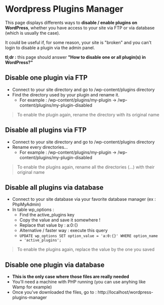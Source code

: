 # Wordpress Plugins Manager

This page displays differents ways to **disable / enable plugins on WordPress**, whether you have access to your site via FTP or via database (which is usually the case). 

It could be useful if, for some reason, your site is "broken" and you can't login to disable a plugin via the admin panel.

**tl;dr :** this page should answer **"How to disable one or all plugin(s) in WordPress?"**

## Disable one plugin via FTP

- Connect to your site directory and go to /wp-content/plugins directory
- Find the directory used by your plugin and rename it. 
  - For example : /wp-content/plugins/my-plugin -> /wp-content/plugins/my-plugin-disabled

> To enable the plugin again, rename the directory with its original name

## Disable all plugins via FTP

- Connect to your site directory and go to /wp-content/plugins directory
- Rename every directories... 
  - For example : /wp-content/plugins/my-plugin -> /wp-content/plugins/my-plugin-disabled

> To enable the plugins again, rename all the directories (...) with their original name

## Disable all plugins via database

- Connect to your site database via your favorite database manager (ex : PhpMyAdmin)
- In table wp_options :
  - Find the active_plugins key
  - Copy the value and save it somewhere !
  - Replace that value by : a:0:{}
  - Alternative / faster way : execute this query 
  - ````UPDATE wp_options SET option_value = 'a:0:{}' WHERE option_name = 'active_plugins';````
  
> To enable the plugins again, replace the value by the one you saved

## Disable one plugin via database

- **This is the only case where those files are really needed**
- You'll need a machine with PHP running (you can use anyhing like Wamp for example)
- Once you've downloaded the files, go to : http://localhost/wordpress-plugins-manager
